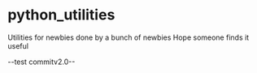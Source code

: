 # python_utilities
Utilities for newbies done by a bunch of newbies
Hope someone finds it useful

--test commitv2.0--

